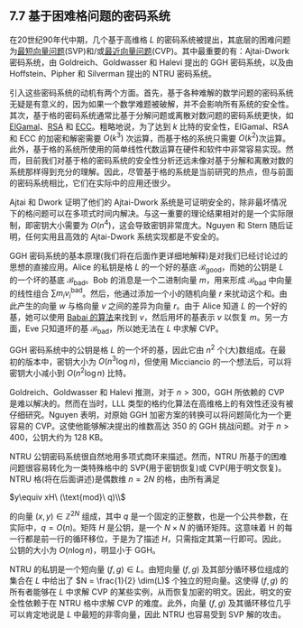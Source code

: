 ## 7.7 基于困难格问题的密码系统

在20世纪90年代中期，几个基于高维格 $L$ 的密码系统被提出，其底层的困难问题为[最短向量问题](https://zhida.zhihu.com/search?content_id=243056810&content_type=Article&match_order=1&q=%E6%9C%80%E7%9F%AD%E5%90%91%E9%87%8F%E9%97%AE%E9%A2%98&zhida_source=entity)(SVP)和/或[最近向量问题](https://zhida.zhihu.com/search?content_id=243056810&content_type=Article&match_order=1&q=%E6%9C%80%E8%BF%91%E5%90%91%E9%87%8F%E9%97%AE%E9%A2%98&zhida_source=entity)(CVP)。其中最重要的有：Ajtai-Dwork 密码系统，由 Goldreich、Goldwasser 和 Halevi 提出的 GGH 密码系统，以及由 Hoffstein、Pipher 和 Silverman 提出的 NTRU 密码系统。

引入这些密码系统的动机有两个方面。首先，基于各种难解的数学问题的密码系统无疑是有意义的，因为如果一个数学难题被破解，并不会影响所有系统的安全性。其次，基于格的密码系统通常比基于分解问题或离散对数问题的密码系统更快，如 [ElGamal](https://zhida.zhihu.com/search?content_id=243056810&content_type=Article&match_order=1&q=ElGamal&zhida_source=entity)、[RSA](https://zhida.zhihu.com/search?content_id=243056810&content_type=Article&match_order=1&q=RSA&zhida_source=entity) 和 [ECC](https://zhida.zhihu.com/search?content_id=243056810&content_type=Article&match_order=1&q=ECC&zhida_source=entity)。粗略地说，为了达到 $k$ 比特的安全性，ElGamal、RSA 和 ECC 的加密和解密需要 $O(k^3)$ 次运算，而基于格的系统只需要 $O(k^2)$​ 次运算。此外，基于格的系统所使用的简单线性代数运算在硬件和软件中非常容易实现。然而，目前我们对基于格的密码系统的安全性分析还远未像对基于分解和离散对数的系统那样得到充分的理解。因此，尽管基于格的系统是当前研究的热点，但与前面的密码系统相比，它们在实际中的应用还很少。

Ajtai 和 Dwork 证明了他们的 Ajtai-Dwork 系统是可证明安全的，除非最坏情况下的格问题可以在多项式时间内解决。与这一重要的理论结果相对的是一个实际限制，即密钥大小需要为 $O(n^4)$，这会导致密钥非常庞大。Nguyen 和 Stern 随后证明，任何实用且高效的 Ajtai-Dwork 系统实现都是不安全的。

GGH 密码系统的基本原理(我们将在后面作更详细地解释)是对我们已经讨论过的思想的直接应用。Alice 的私钥是格 $L$ 的一个好的基底 $\mathcal{B}_\text{good}$，而她的公钥是 $L$ 的一个坏的基底 $\mathcal{B}_\text{bad}$。Bob 的消息是一个二进制向量 $m$，用来形成 $\mathcal{B}_\text{bad}$ 中向量的线性组合 $\sum m_iv_i^{\text{bad}}$。然后，他通过添加一个小的随机向量 $r$ 来扰动这个和。由此产生的向量 $w$ 与格向量 $v$ 之间的差异为向量 $r$。由于 Alice 知道 $L$ 的一个好的基，她可以使用 [Babai 的算法](https://zhida.zhihu.com/search?content_id=243056810&content_type=Article&match_order=1&q=Babai+%E7%9A%84%E7%AE%97%E6%B3%95&zhida_source=entity)来找到 $v$，然后用坏的基表示 $v$ 以恢复 $m$。另一方面，Eve 只知道坏的基 $\mathcal{B}_\text{bad}$，所以她无法在 $L$​ 中求解 CVP。

GGH 密码系统中的公钥是格 $L$ 的一个坏的基，因此它由 $n^2$ 个(大)数组成。在最初的版本中，密钥大小为 $O(n^3\log n)$，但使用 Micciancio 的一个想法后，可以将密钥大小减小到 $O(n^2\log n)$ 比特。

Goldreich、Goldwasser 和 Halevi 推测，对于 $n>300$，GGH 所依赖的 CVP 是难以解决的。然而在当时，LLL 类型的格约化算法在高维格上的有效性还没有被仔细研究。Nguyen 表明，对原始 GGH 加密方案的转换可以将问题简化为一个更容易的 CVP。这使他能够解决提出的维数高达 350 的 GGH 挑战问题。对于 $n>400$，公钥大约为 128 KB。

NTRU 公钥密码系统很自然地用多项式商环来描述。然而，NTRU 所基于的困难问题很容易转化为一类特殊格中的 SVP(用于密钥恢复)或 CVP(用于明文恢复)。NTRU 格(将在后面讲述)是偶数维 $n=2N$ 的格，由所有满足

$y\equiv xH\ (\text{mod}\ q)\\$

的向量 $(x,y) \in \mathbb{Z}^{2N}$ 组成，其中 $q$ 是一个固定的正整数，也是一个公共参数，在实际中，$q = O(n)$。矩阵 $H$ 是公钥，是一个 $N\times N$ 的循环矩阵。这意味着 H 的每一行都是前一行的循环移位，于是为了描述 $H$，只需指定其第一行即可。因此，公钥的大小为 $O(n\log n)$，明显小于 GGH。

NTRU 的私钥是一个短向量 $(f,g)\in L$。由短向量 $(f,g)$ 及其部分循环移位组成的集合在 $L$ 中给出了 $N = \frac{1}{2} \dim(L)$ 个独立的短向量。这使得 $(f,g)$ 的所有者能够在 $L$ 中求解 CVP 的某些实例，从而恢复加密的明文。因此，明文的安全性依赖于在 NTRU 格中求解 CVP 的难度。此外，向量 $(f,g)$ 及其循环移位几乎可以肯定地说是 $L$ 中最短的非零向量，因此 NTRU 也容易受到 SVP 解的攻击。
